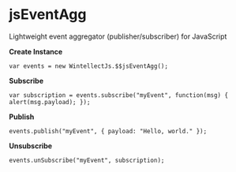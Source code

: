 jsEventAgg
==========

Lightweight event aggregator (publisher/subscriber) for JavaScript

**Create Instance**

    var events = new WintellectJs.$$jsEventAgg();
     
**Subscribe** 

    var subscription = events.subscribe("myEvent", function(msg) { alert(msg.payload); });
    
**Publish**

    events.publish("myEvent", { payload: "Hello, world." });
    
**Unsubscribe** 

    events.unSubscribe("myEvent", subscription); 
